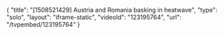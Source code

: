 {
    "title": "[1508521429] Austria and Romania basking in heatwave",
    "type": "solo",
    "layout": "iframe-static",
    "videoId": "123195764",
    "url": "\/tvpembed\/123195764"
}